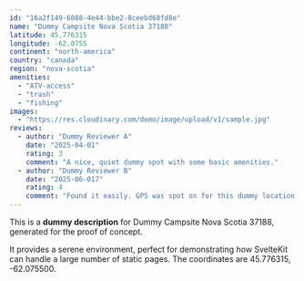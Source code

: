 ```yaml
---
id: "16a2f149-6088-4e44-bbe2-8ceebd68fd8e"
name: "Dummy Campsite Nova Scotia 37188"
latitude: 45.776315
longitude: -62.0755
continent: "north-america"
country: "canada"
region: "nova-scotia"
amenities:
  - "ATV-access"
  - "trash"
  - "fishing"
images:
  - "https://res.cloudinary.com/demo/image/upload/v1/sample.jpg"
reviews:
  - author: "Dummy Reviewer A"
    date: "2025-04-01"
    rating: 3
    comment: "A nice, quiet dummy spot with some basic amenities."
  - author: "Dummy Reviewer B"
    date: "2025-06-017"
    rating: 4
    comment: "Found it easily. GPS was spot on for this dummy location."
---
```


This is a **dummy description** for Dummy Campsite Nova Scotia 37188, generated for the proof of concept.

It provides a serene environment, perfect for demonstrating how SvelteKit can handle a large number of static pages. The coordinates are 45.776315, -62.075500.
